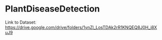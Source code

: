 # PlantDiseaseDetection

Link to Dataset: https://drive.google.com/drive/folders/1ynZl_LosTDAk2rR1KNQEQ8J0H_i8XuJ9
